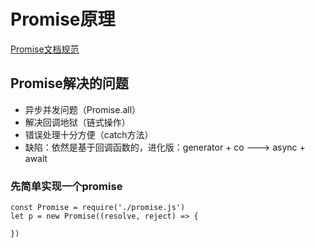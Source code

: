 <!--
 * @Author: xinxu
 * @Date: 2022-07-01 17:36:28
 * @LastEditors: xinxu
 * @LastEditTime: 2022-07-04 11:25:29
 * @FilePath: /Blog/docs/promise/Promise.md
-->
# Promise原理

[Promise文档规范](https://promisesaplus.com)

## Promise解决的问题
* 异步并发问题（Promise.all）
* 解决回调地狱（链式操作）
* 错误处理十分方便（catch方法）
* 缺陷：依然是基于回调函数的，进化版：generator + co ---> async + await


### 先简单实现一个promise
```
const Promise = require('./promise.js')
let p = new Promise((resolve, reject) => {
    
})
```